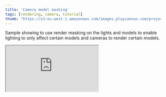 ```yaml
---
title: 'Camera model masking'
tags: [rendering, camera, tutorial]
thumb: "https://s3-eu-west-1.amazonaws.com/images.playcanvas.com/projects/12/436772/B47904-image-75.jpg"
---
```


Sample showing to use render masking on the lights and models to enable lighting to only affect certain models and cameras to render certain models.

<div className="iframe-container">
    <iframe src="https://playcanv.as/p/D4ZYtQrG/" title="Camera model masking" allow="camera; microphone; xr-spatial-tracking; fullscreen" allowfullscreen></iframe>
</div>
